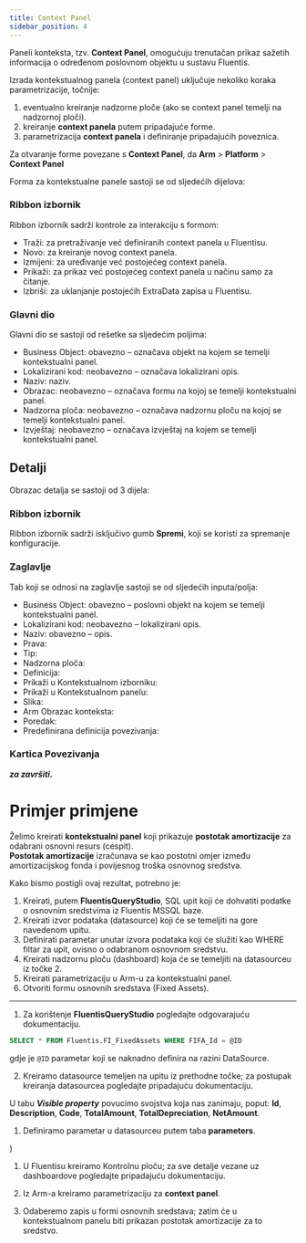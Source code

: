 ```yaml
---
title: Context Panel
sidebar_position: 4
---
```


Paneli konteksta, tzv. **Context Panel**, omogućuju trenutačan prikaz sažetih informacija o određenom poslovnom objektu u sustavu Fluentis.  

Izrada kontekstualnog panela (context panel) uključuje nekoliko koraka parametrizacije, točnije:
1. eventualno kreiranje nadzorne ploče (ako se context panel temelji na nadzornoj ploči).
2. kreiranje **context panela** putem pripadajuće forme.
3. parametrizacija **context panela** i definiranje pripadajućih poveznica.

Za otvaranje forme povezane s **Context Panel**, da **Arm** > **Platform** > **Context Panel**

Forma za kontekstualne panele sastoji se od sljedećih dijelova: 

### Ribbon izbornik
Ribbon izbornik sadrži kontrole za interakciju s formom:
* Traži: za pretraživanje već definiranih context panela u Fluentisu.
* Novo: za kreiranje novog context panela.
* Izmijeni: za uređivanje već postojećeg context panela.
* Prikaži: za prikaz već postojećeg context panela u načinu samo za čitanje.
* Izbriši: za uklanjanje postojećih ExtraData zapisa u Fluentisu.  

### Glavni dio
Glavni dio se sastoji od rešetke sa sljedećim poljima:
* Business Object: obavezno – označava objekt na kojem se temelji kontekstualni panel.
* Lokalizirani kod: neobavezno – označava lokalizirani opis.
* Naziv: naziv.
* Obrazac: neobavezno – označava formu na kojoj se temelji kontekstualni panel.
* Nadzorna ploča: neobavezno – označava nadzornu ploču na kojoj se temelji kontekstualni panel.
* Izvještaj: neobavezno – označava izvještaj na kojem se temelji kontekstualni panel.

## Detalji

Obrazac detalja se sastoji od 3 dijela:

### Ribbon izbornik
Ribbon izbornik sadrži isključivo gumb **Spremi**, koji se koristi za spremanje konfiguracije. 

### Zaglavlje
Tab koji se odnosi na zaglavlje sastoji se od sljedećih inputa/polja:
* Business Object: obavezno – poslovni objekt na kojem se temelji kontekstualni panel.
* Lokalizirani kod: neobavezno – lokalizirani opis.
* Naziv: obavezno – opis.
* Prava:
* Tip:
* Nadzorna ploča:
* Definicija:
* Prikaži u Kontekstualnom izborniku:
* Prikaži u Kontekstualnom panelu:
* Slika:
* Arm Obrazac konteksta:
* Poredak:
* Predefinirana definicija povezivanja:


### Kartica Povezivanja

***za završiti.***


# Primjer primjene
Želimo kreirati **kontekstualni panel** koji prikazuje **postotak amortizacije** za odabrani osnovni resurs (cespit).  
**Postotak amortizacije** izračunava se kao postotni omjer između amortizacijskog fonda i povijesnog troška osnovnog sredstva.  

Kako bismo postigli ovaj rezultat, potrebno je:
1. Kreirati, putem **FluentisQueryStudio**, SQL upit koji će dohvatiti podatke o osnovnim sredstvima iz Fluentis MSSQL baze.
2. Kreirati izvor podataka (datasource) koji će se temeljiti na gore navedenom upitu.
3. Definirati parametar unutar izvora podataka koji će služiti kao WHERE filtar za upit, ovisno o odabranom osnovnom sredstvu.
4. Kreirati nadzornu ploču (dashboard) koja će se temeljiti na datasourceu iz točke 2.
5. Kreirati parametrizaciju u Arm-u za kontekstualni panel.
6. Otvoriti formu osnovnih sredstava (Fixed Assets).
---
1. Za korištenje **FluentisQueryStudio** pogledajte odgovarajuću dokumentaciju.  

```SQL
SELECT * FROM Fluentis.FI_FixedAssets WHERE FIFA_Id = @ID
```
gdje je ```@ID``` parametar koji se naknadno definira na razini DataSource.  

2. Kreiramo datasource temeljen na upitu iz prethodne točke; za postupak kreiranja datasourcea pogledajte pripadajuću dokumentaciju. 


U tabu ***Visible property*** povucimo svojstva koja nas zanimaju, poput: **Id**, **Description**, **Code**, **TotalAmount**, **TotalDepreciation**, **NetAmount**.  

1. Definiramo parametar u datasourceu putem taba **parameters**.

)

1. U Fluentisu kreiramo Kontrolnu ploču; za sve detalje vezane uz dashboardove pogledajte pripadajuću dokumentaciju. 

2. Iz Arm-a kreiramo parametrizaciju za **context panel**.  



3. Odaberemo zapis u formi osnovnih sredstava; zatim će u kontekstualnom panelu biti prikazan postotak amortizacije za to sredstvo.  